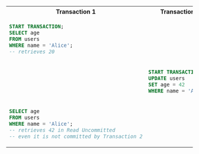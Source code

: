 <table>
<tr>
<th> Transaction 1 </th>
<th> Transaction 2 </th>
</tr>
<tr>
<td>

```sql
START TRANSACTION;
SELECT age
FROM users
WHERE name = 'Alice';
-- retrieves 20
```

</td>
<td>
</td>
</tr>
<tr>
<td></td>
<td>

```sql
START TRANSACTION;
UPDATE users
SET age = 42
WHERE name = 'Alice';
```

</td>
</tr>
<tr>
<td>

```sql
SELECT age
FROM users
WHERE name = 'Alice';
-- retrieves 42 in Read Uncommitted 
-- even it is not committed by Transaction 2
```

</td>
<td>
</td>
</tr>
</table>
